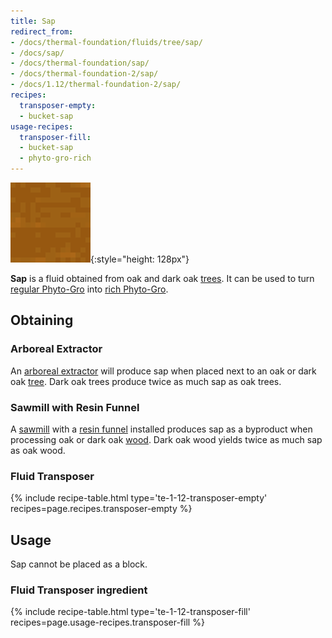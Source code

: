 ```yaml
---
title: Sap
redirect_from:
- /docs/thermal-foundation/fluids/tree/sap/
- /docs/sap/
- /docs/thermal-foundation/sap/
- /docs/thermal-foundation-2/sap/
- /docs/1.12/thermal-foundation-2/sap/
recipes:
  transposer-empty:
  - bucket-sap
usage-recipes:
  transposer-fill:
  - bucket-sap
  - phyto-gro-rich
---
```


![Sap](/assets/images/thermal-foundation-2/sap.gif){:style="height: 128px"}


**Sap** is a fluid obtained from oak and dark oak
[trees](https://minecraft.gamepedia.com/Tree). It can be used to turn [regular
Phyto-Gro](/docs/1.12/thermal-foundation/phyto-gro/) into [rich Phyto-Gro](/docs/1.12/thermal-foundation/rich-phyto-gro/).


Obtaining
---------

### Arboreal Extractor
An [arboreal extractor](/docs/1.12/thermal-expansion/arboreal-extractor/) will
produce sap when placed next to an oak or dark oak
[tree](https://minecraft.gamepedia.com/Tree). Dark oak trees produce twice as
much sap as oak trees.

### Sawmill with Resin Funnel
A [sawmill](/docs/1.12/thermal-expansion/sawmill/) with a [resin
funnel](/docs/1.12/thermal-expansion/augment-resin-funnel/) installed produces sap as
a byproduct when processing oak or dark oak
[wood](https://minecraft.gamepedia.com/Wood). Dark oak wood yields twice as much
sap as oak wood.

### Fluid Transposer
{% include recipe-table.html type='te-1-12-transposer-empty' recipes=page.recipes.transposer-empty %}


Usage
-----

Sap cannot be placed as a block.

### Fluid Transposer ingredient
{% include recipe-table.html type='te-1-12-transposer-fill' recipes=page.usage-recipes.transposer-fill %}
